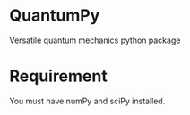 QuantumPy
=========

Versatile quantum mechanics python package 

Requirement
=========
You must have numPy and sciPy installed.